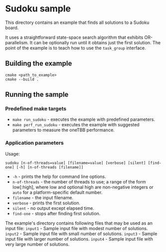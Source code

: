 # Sudoku sample
This directory contains an example that finds all solutions to a Sudoku board.

It uses a straightforward state-space search algorithm that exhibits OR-parallelism. It can be optionally run until it obtains just the first solution. The point of the example is to teach how to use the `task_group` interface.

## Building the example
```
cmake <path_to_example>
cmake --build .
```

## Running the sample
### Predefined make targets
* `make run_sudoku` - executes the example with predefined parameters.
* `make perf_run_sudoku` - executes the example with suggested parameters to measure the oneTBB performance.

### Application parameters
Usage:
```
sudoku [n-of-threads=value] [filename=value] [verbose] [silent] [find-one] [-h] [n-of-threads [filename]]
```
* `-h` - prints the help for command line options.
* `n-of-threads` - the number of threads to use; a range of the form low\[:high\], where low and optional high are non-negative integers or `auto` for a platform-specific default number.
* `filename` - the input filename.
* `verbose` - prints the first solution.
* `silent` - no output except elapsed time.
* `find-one` - stops after finding first solution.

The example's directory contains following files that may be used as an input file:
`input1` - Sample input file with modest number of solutions.
`input2` - Sample input file with small number of solutions.
`input3` - Sample input file with larger number of solutions.
`input4` - Sample input file with very large number of solutions.
